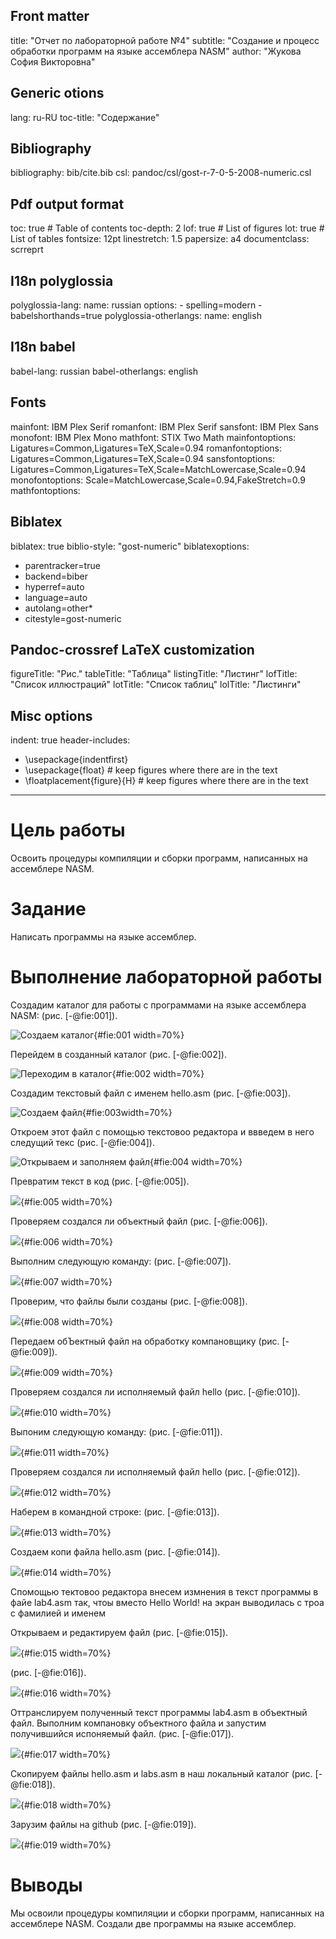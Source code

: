 ## Front matter
title: "Oтчет по лабораторной работе №4"
subtitle: "Создание и процесс обработки программ на языке ассемблера NASM"
author: "Жукова София Викторовна"

## Generic otions
lang: ru-RU
toc-title: "Содержание"

## Bibliography
bibliography: bib/cite.bib
csl: pandoc/csl/gost-r-7-0-5-2008-numeric.csl

## Pdf output format
toc: true # Table of contents
toc-depth: 2
lof: true # List of figures
lot: true # List of tables
fontsize: 12pt
linestretch: 1.5
papersize: a4
documentclass: scrreprt
## I18n polyglossia
polyglossia-lang:
  name: russian
  options:
	- spelling=modern
	- babelshorthands=true
polyglossia-otherlangs:
  name: english
## I18n babel
babel-lang: russian
babel-otherlangs: english
## Fonts
mainfont: IBM Plex Serif
romanfont: IBM Plex Serif
sansfont: IBM Plex Sans
monofont: IBM Plex Mono
mathfont: STIX Two Math
mainfontoptions: Ligatures=Common,Ligatures=TeX,Scale=0.94
romanfontoptions: Ligatures=Common,Ligatures=TeX,Scale=0.94
sansfontoptions: Ligatures=Common,Ligatures=TeX,Scale=MatchLowercase,Scale=0.94
monofontoptions: Scale=MatchLowercase,Scale=0.94,FakeStretch=0.9
mathfontoptions:
## Biblatex
biblatex: true
biblio-style: "gost-numeric"
biblatexoptions:
  - parentracker=true
  - backend=biber
  - hyperref=auto
  - language=auto
  - autolang=other*
  - citestyle=gost-numeric
## Pandoc-crossref LaTeX customization
figureTitle: "Рис."
tableTitle: "Таблица"
listingTitle: "Листинг"
lofTitle: "Список иллюстраций"
lotTitle: "Список таблиц"
lolTitle: "Листинги"
## Misc options
indent: true
header-includes:
  - \usepackage{indentfirst}
  - \usepackage{float} # keep figures where there are in the text
  - \floatplacement{figure}{H} # keep figures where there are in the text
---

# Цель работы

Освоить процедуры компиляции и сборки программ, написанных на ассемблере NASM.

# Задание

Написать программы на языке ассемблер.


# Выполнение лабораторной работы

Создадим каталог для работы с программами на языке ассемблера NASM: (рис. [-@fie:001]).


![Создаем каталог](image/41.png){#fie:001 width=70%}


Перейдем в созданный каталог (рис. [-@fie:002]).


![Переходим в каталог](image/42.png){#fie:002 width=70%}


Создадим текстовый файл с именем hello.asm (рис. [-@fie:003]).


![Создаем файл](image/43.png){#fie:003width=70%}


Откроем этот файл с помощью текстовоо редактора и ввведем в него следущий текс (рис. [-@fie:004]).


![Открываем и заполняем файл](image/44.png){#fie:004 width=70%}


Превратим текст в код (рис. [-@fie:005]).

![](image/45.png){#fie:005 width=70%}


Проверяем создался ли объектный файл (рис. [-@fie:006]).


![](image/46.png){#fie:006 width=70%}


Выполним следующую команду: (рис. [-@fie:007]).


![](image/47.png){#fie:007 width=70%}


Проверим, что файлы были созданы (рис. [-@fie:008]).


![](image/48.png){#fie:008 width=70%}


Передаем обЪектный файл на обработку компановщику (рис. [-@fie:009]).


![](image/49.png){#fie:009 width=70%}


Проверяем создался ли исполняемый файл hello (рис. [-@fie:010]).


![](image/410.png){#fie:010 width=70%}


Выпоним следующую команду: (рис. [-@fie:011]).


![](image/411.png){#fie:011 width=70%}


Провeряeм создался ли исполняeмый файл hello (рис. [-@fie:012]).


![](image/412.png){#fie:012 width=70%}


Наберем в командной строке:  (рис. [-@fie:013]).

![](image/413.png){#fie:013 width=70%}


Создаем копи файла hello.asm (рис. [-@fie:014]).

![](image/414.png){#fie:014 width=70%}


Спомощью тектовоо редактора внесем измнения в текст программы в файе lab4.asm так, чтоы вместо Hello World! на экран выводилась с троа с фамилией и именем 


Открываем и редактируем файл (рис. [-@fie:015]).


![](image/415.png){#fie:015 width=70%}


(рис. [-@fie:016]).


![](image/416.png){#fie:016 width=70%}

Оттранслируем полученный текст программы  lab4.asm в объектный файл. Выполним компановку объектного файла и запустим получившийся испоняемый файл. (рис. [-@fie:017]).


![](image/417.png){#fie:017 width=70%}


Скопируем файлы hello.asm и labs.asm в наш локальный каталог (рис. [-@fie:018]).


![](image/418.png){#fie:018 width=70%}


Зарузим файлы на github  (рис. [-@fie:019]).


![](image/419.png){#fie:019 width=70%}

# Выводы

Мы освоили процедуры компиляции и сборки программ, написанных на ассемблере NASM. Создали две программы на языке ассемблер.

